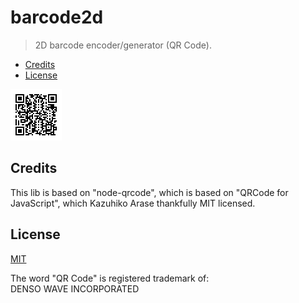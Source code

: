 # barcode2d

> 2D barcode encoder/generator (QR Code).

-   [Credits](#credits)
-   [License](#license)

![Image](./test.svg)

## Credits

This lib is based on "node-qrcode", which is based on "QRCode for JavaScript", which Kazuhiko Arase thankfully MIT licensed.

## License

[MIT](https://github.com/jameone/barcode2d/license)

The word "QR Code" is registered trademark of:<br>
DENSO WAVE INCORPORATED
